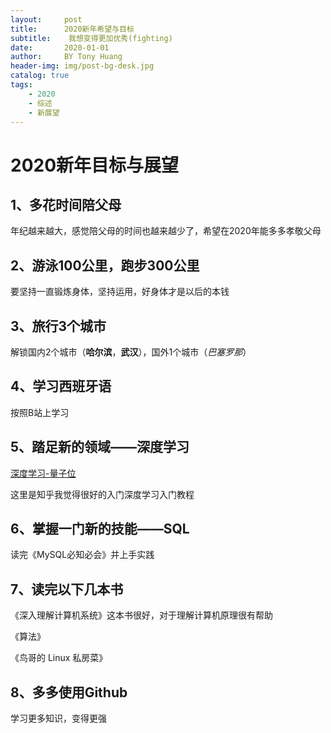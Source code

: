 ```yaml
---
layout:     post                 
title:      2020新年希望与目标              
subtitle:    我想变得更加优秀(fighting)
date:       2020-01-01              
author:     BY Tony Huang                     
header-img: img/post-bg-desk.jpg  
catalog: true                       
tags:                               
    - 2020
    - 综述
    - 新展望
---
```


# 2020新年目标与展望

## 1、多花时间陪父母

年纪越来越大，感觉陪父母的时间也越来越少了，希望在2020年能多多孝敬父母

## 2、游泳100公里，跑步300公里

要坚持一直锻炼身体，坚持运用，好身体才是以后的本钱

## 3、旅行3个城市

解锁国内2个城市（**哈尔滨**，**武汉**），国外1个城市（*巴塞罗那*）

## 4、学习西班牙语

按照B站上学习

## 5、踏足新的领域——深度学习

[深度学习-量子位](<https://www.zhihu.com/question/26006703>)

这里是知乎我觉得很好的入门深度学习入门教程

## 6、掌握一门新的技能——SQL

读完《MySQL必知必会》并上手实践

## 7、读完以下几本书

《深入理解计算机系统》这本书很好，对于理解计算机原理很有帮助

《算法》

《鸟哥的 Linux 私房菜》

## 8、多多使用Github

学习更多知识，变得更强

